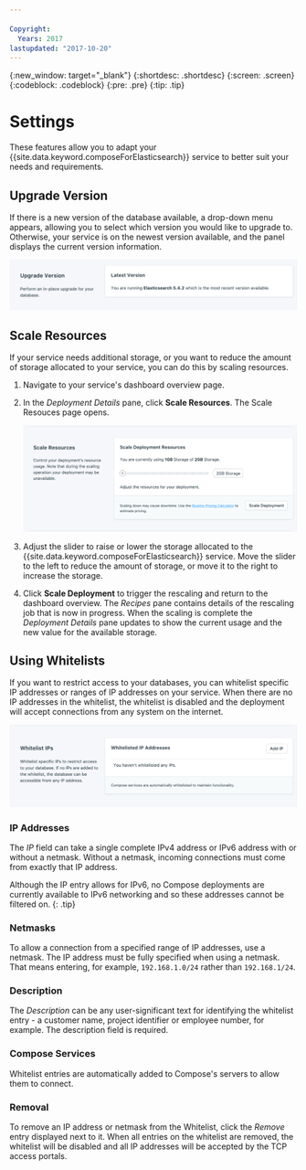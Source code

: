 ```yaml
---

Copyright:
  Years: 2017
lastupdated: "2017-10-20"
---
```


{:new_window: target="_blank"}
{:shortdesc: .shortdesc}
{:screen: .screen}
{:codeblock: .codeblock}
{:pre: .pre}
{:tip: .tip}

# Settings
These features allow you to adapt your {{site.data.keyword.composeForElasticsearch}} service to better suit your needs and requirements.

## Upgrade Version
If there is a new version of the database available, a drop-down menu appears, allowing you to select which version you would like to upgrade to. Otherwise, your service is on the newest version available, and the panel displays the current version information.

![The Version panel](./images/elastic_search-version-show.png "The Version panel")


## Scale Resources

If your service needs additional storage, or you want to reduce the amount of storage allocated to your service, you can do this by scaling resources.

1. Navigate to your service's dashboard overview page.
2. In the _Deployment Details_ pane, click **Scale Resources**. The Scale Resouces page opens.

    ![The Scale Resources panel](./images/elastic_search-scale-show.png "The Scale Resources panel")

3. Adjust the slider to raise or lower the storage allocated to the {{site.data.keyword.composeForElasticsearch}} service. Move the slider to the left to reduce the amount of storage, or move it to the right to increase the storage.
4. Click **Scale Deployment** to trigger the rescaling and return to the dashboard overview. The _Recipes_ pane contains details of the rescaling job that is now in progress. When the scaling is complete the _Deployment Details_ pane updates to show the current usage and the new value for the available storage.


## Using Whitelists

If you want to restrict access to your databases, you can whitelist specific IP addresses or ranges of IP addresses on your service. When there are no IP addresses in the whitelist, the whitelist is disabled and the deployment will accept connections from any system on the internet.

![Whitelisting IPs](./images/elastic_search-whitelist-show.png "The whitelist fields.")

### IP Addresses
The *IP* field can take a single complete IPv4 address or IPv6 address with or without a netmask. Without a netmask, incoming connections must come from exactly that IP address. 

Although the IP entry allows for IPv6, no Compose deployments are currently available to IPv6 networking and so these addresses cannot be filtered on.
{: .tip}

### Netmasks
To allow a connection from a specified range of IP addresses, use a netmask. The IP address must be fully specified when using a netmask. That means entering, for example, `192.168.1.0/24` rather than `192.168.1/24`.

### Description
The *Description* can be any user-significant text for identifying the whitelist entry - a customer name, project identifier or employee number, for example. The description field is required.

### Compose Services
Whitelist entries are automatically added to Compose's servers to allow them to connect.

### Removal
To remove an IP address or netmask from the Whitelist, click the *Remove* entry displayed next to it.
When all entries on the whitelist are removed, the whitelist will be disabled and all IP addresses will be accepted by the TCP access portals.
